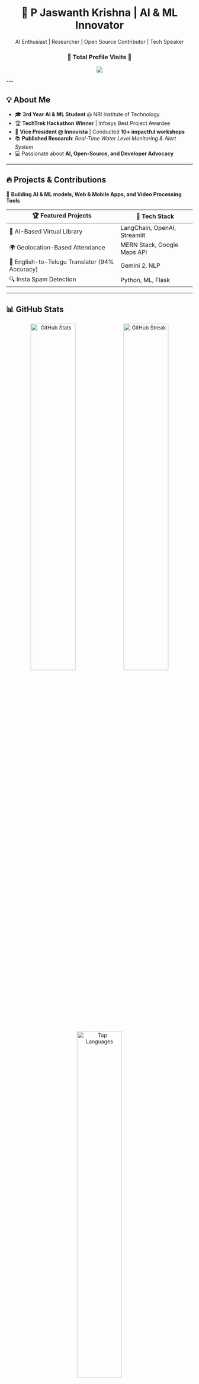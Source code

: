 <h1 align="center">🚀 P Jaswanth Krishna | AI & ML Innovator</h1>  
<p align="center">AI Enthusiast | Researcher | Open Source Contributor | Tech Speaker</p>  

<h3 align="center">👀 Total Profile Visits 👀</h3>
<p align="center">
	<img src="https://count.getloli.com/get/@Krizzna69?theme=gelbooru-h"> <br/>
</p>
---

## 💡 About Me  
- 🎓 **3rd Year AI & ML Student** @ NRI Institute of Technology  
- 🏆 **TechTrek Hackathon Winner** | Infosys Best Project Awardee  
- 🎤 **Vice President @ Innovista** | Conducted **10+ impactful workshops**  
- 📚 **Published Research**: *Real-Time Water Level Monitoring & Alert System*  
- 💻 Passionate about **AI, Open-Source, and Developer Advocacy**  

---

## 🔥 Projects & Contributions  
🚀 **Building AI & ML models, Web & Mobile Apps, and Video Processing Tools**  

| 🏆 **Featured Projects** | 🚀 **Tech Stack** |  
|----------------|------------|  
| 🤖 AI-Based Virtual Library | LangChain, OpenAI, Streamlit |  
| 🌍 Geolocation-Based Attendance | MERN Stack, Google Maps API |  
| 📜 English-to-Telugu Translator (94% Accuracy) | Gemini 2, NLP |  
| 🔍 Insta Spam Detection | Python, ML, Flask |  

---

## 📊 GitHub Stats  

<div align="center">  
  <img src="https://github-readme-stats.vercel.app/api?username=krizzna69&show_icons=true&theme=radical" alt="GitHub Stats" width="49%" />  
  <img src="https://github-readme-streak-stats.herokuapp.com/?user=krizzna69&theme=radical" alt="GitHub Streak" width="49%" />  
  <img src="https://github-readme-stats.vercel.app/api/top-langs/?username=krizzna69&layout=compact&theme=radical" alt="Top Languages" width="49%" />  
</div>  

---

## 🌐 Connect & Collaborate  
<p align="center">
  <a href="https://www.linkedin.com/in/jaswanthperla/">
    <img src="https://img.shields.io/badge/LinkedIn-0077B5?style=for-the-badge&logo=linkedin&logoColor=white" alt="LinkedIn" />
  </a>
  <a href="https://github.com/krizzna69">
    <img src="https://img.shields.io/badge/GitHub-181717?style=for-the-badge&logo=github&logoColor=white" alt="GitHub" />
  </a>
  <a href="https://jaswanthuchiha69.wixsite.com/my-site">
    <img src="https://img.shields.io/badge/Portfolio-000?style=for-the-badge&logo=vercel&logoColor=white" alt="Portfolio" />
  </a>
</p>  

---
<p align="center">
  <a href="https://github.com/Emperor-Grey">
    <img src="https://github-readme-activity-graph.vercel.app/graph?username=Krizzna69&theme=dracula&bg_color=1F222E&hide_border=true" alt="Contribution Graph" />
  </a>
</p>
## ⚡ Fun Fact  
I turn **coffee into code** & ideas into reality ☕💻  
